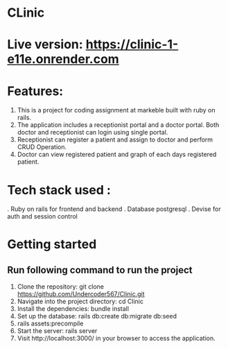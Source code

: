 # CLinic


# Live version: https://clinic-1-e11e.onrender.com



# Features:

1. This is a project for coding assignment at markeble built with ruby on rails.
2. The application includes a receptionist portal and a doctor portal. Both doctor and 
     receptionist can login using single portal.
3. Receptionist can register a patient and assign to doctor and perform CRUD Operation.
4.  Doctor can view registered patient and graph of each days registered patient.

# Tech stack used : 
. Ruby on rails for frontend and backend
. Database postgresql
. Devise for auth and session control

# Getting started
## Run following command to run the project
1. Clone the repository: git clone https://github.com/Undercoder567/Clinic.git
2. Navigate into the project directory: cd Clinic
3. Install the dependencies: bundle install
4. Set up the database: rails db:create db:migrate db:seed
5. rails assets:precompile
6. Start the server: rails server
7. Visit http://localhost:3000/ in your browser to access the application. 
 
